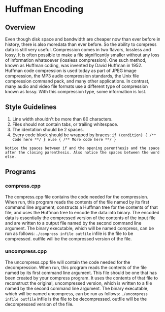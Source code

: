 # Huffman Encoding

## Overview
Even though disk space and bandwidth are cheaper now than ever before in history, there is also moredata than ever before. So the ability to compress data is still very useful. Compression comes in two flavors, lossless and lossy. It is often possible to make a file significantly smaller without any loss of information whatsoever (lossless compression). One such method, known as Huffman coding, was invented by David Huffman in 1952. 
Huffman code compression is used today as part of JPEG image compression, the MP3 audio compression standards, the Unix file compression command pack, and many other applications. In contrast, many audio and video file formats use a different type of compression known as lossy. With this compression type, some information is lost.

## Style Guidelines
  1. Line width shouldn't be more than 80 characters.
  2. Files should not contain tabs, or trailing whitespace.
  3. The identation should be 2 spaces.
  4. Every code block should be wrapped by braces:
    ```
    if (condition) {
      /** Code here **/
    } else {
      /** More code here **/
    }
    ```

    Notice the spaces between if and the opening parenthesis and the space
    after the closing parenthesis. Also notice the spaces between the word else.

## Programs
### compress.cpp
The compress.cpp file contains the code needed for the compression. When run, this program reads the contents of the file named by its first command line argument, constructs a Huffman tree for the contents of that file, and uses the Huffman tree to encode the data into binary. The encoded data is essentially the compressed version of the contents of the input file and are written to a output file named by the second command line argument. The binary executable, which will be named compress, can be run as follows:
```./compress infile outfile```
infile is the file to be compressed. outfile will be the compressed version of the file.

### uncompress.cpp
The uncompress.cpp file will contain the code needed for the decompression. When run, this program reads the contents of the file named by its first command line argument. This file should be one that has been created by your compress program. It uses the contents of that file to reconstruct the original, uncompressed version, which is written to a file named by the second command line argument. The binary executable, which will be named uncompress, can be run as follows:
```./uncompress infile outfile```
infile is the file to be decompressed. outfile will be the decompressed version of the file.
